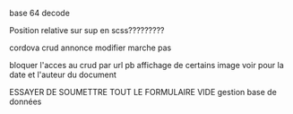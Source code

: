 base 64 decode

Position relative sur sup en scss????????? <!--! OK -->
<!-- ! BACK END  -->
<!--^ regler le probleme a la connexion et deconnexion  --> <!--! OK PARTIEL -->
<!-- ! FONRT END  -->
cordova 
crud annonce modifier marche pas 

bloquer l'acces au crud par url <!--! OK -->
pb affichage de certains image 
voir pour la date et l'auteur du document <!--! OK -->

ESSAYER DE SOUMETTRE TOUT LE FORMULAIRE VIDE 
gestion base de données 
